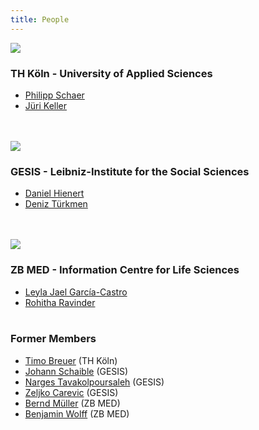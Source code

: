 ```yaml
---
title: People
---
```

<a href="https://www.th-koeln.de/"><img class="float-right" src="/images/TH_Koeln_Logo.svg"></a>
### TH Köln - University of Applied Sciences
- [Philipp Schaer](https://ir.web.th-koeln.de/people/philipp-schaer)
- [Jüri Keller](https://ir.web.th-koeln.de/people/juri-keller)
<br/><br/><br/>

<a href="https://www.gesis.org/en/home/"><img class="float-right" src="/images/GESIS-Logo.svg.png"></a>
### GESIS - Leibniz-Institute for the Social Sciences
- [Daniel Hienert](https://www.gesis.org/en/institute/staff/person/daniel.hienert)
- [Deniz Türkmen]()
<br/><br/><br/>

<a href="https://www.zbmed.de/en/"><img class="float-right" src="/images/ZBMED_2017_DE.svg"></a>
### ZB MED - Information Centre for Life Sciences
- [Leyla Jael García-Castro](https://www.zbmed.de/en/contact-details/leyla-jael-castro)
- [Rohitha Ravinder](https://zbmed-semtec.github.io/current_members/#rohitha-ravinder)
<br/><br/>


### Former Members

- [Timo Breuer](https://ir.web.th-koeln.de/people/timo-breuer) (TH Köln)
- [Johann Schaible](https://fbi.h-da.de/personen/johann-schaible) (GESIS)
- [Narges Tavakolpoursaleh](https://www.gesis.org/en/person/narges.tavakolpoursaleh) (GESIS)
- [Zeljko Carevic](https://stella-project.org/people/) (GESIS)
- [Bernd Müller](https://stella-project.org/people/) (ZB MED)
- [Benjamin Wolff](https://stella-project.org/people/) (ZB MED)